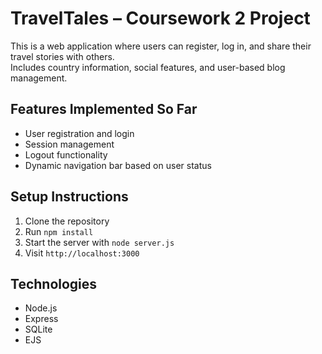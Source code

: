 # TravelTales – Coursework 2 Project

This is a web application where users can register, log in, and share their travel stories with others.  
Includes country information, social features, and user-based blog management.

## Features Implemented So Far
- User registration and login
- Session management
- Logout functionality
- Dynamic navigation bar based on user status

## Setup Instructions
1. Clone the repository  
2. Run `npm install`  
3. Start the server with `node server.js`  
4. Visit `http://localhost:3000`

## Technologies
- Node.js
- Express
- SQLite
- EJS
